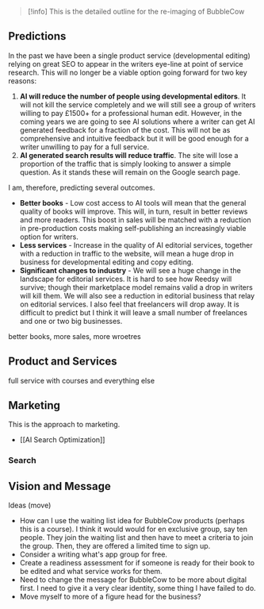 
> [!info] 
>  This is the detailed outline for the re-imaging of BubbleCow


## Predictions
In the past we have been a single product service (developmental editing) relying on great SEO to appear in the writers eye-line at point of service research. This will no longer be a viable option going forward for two key reasons:

1. **AI will reduce the number of people using developmental editors**. It will not kill the service completely and we will still see a group of writers willing to pay £1500+ for a professional human edit. However, in the coming years we are going to see AI solutions where a writer can get AI generated feedback for a fraction of the cost. This will not be as comprehensive and intuitive feedback but it will be good enough for a writer unwilling to pay for a full service. 
2. **AI generated search results will reduce traffic**. The site will lose a proportion of the traffic that is simply looking to answer a simple question. As it stands these will remain on the Google search page.

I am, therefore, predicting several outcomes.

- **Better books** - Low cost access to AI tools will mean that the general quality of books will improve. This will, in turn, result in better reviews and more readers. This boost in sales will be matched with a reduction in pre-production costs making self-publishing an increasingly viable option for writers. 
- **Less services** - Increase in the quality of AI editorial services, together with a reduction in traffic to the website, will mean a huge drop in business for developmental editing and copy editing. 
- **Significant changes to industry** - We will see a huge change in the landscape for editorial services. It is hard to see how Reedsy will survive; though their marketplace model remains valid a drop in writers will kill them. We will also see a reduction in editorial business that relay on editorial services. I also feel that freelancers will drop away. It is difficult to predict but I think it will leave a small number of freelances and one or two big businesses. 

better books, more sales, more wroetres

## Product and Services

full service with courses and everything else


## Marketing
This is the approach to marketing.
 - [[AI Search Optimization]]
### Search



## Vision and Message


Ideas (move)
- How can I use the waiting list idea for BubbleCow products (perhaps this is a course). I think it would would for en exclusive group, say ten people. They join the waiting list and then have to meet a criteria to join the group. Then, they are offered a limited time to sign up. 
- Consider a writing what's app group for free.
- Create a readiness assessment for if someone is ready for their book to be edited and what service works for them.
- Need to change the message for BubbleCow to be more about digital first. I need to give it a very clear identity, some thing I have failed to do. 
- Move myself to more of a figure head for the business?



